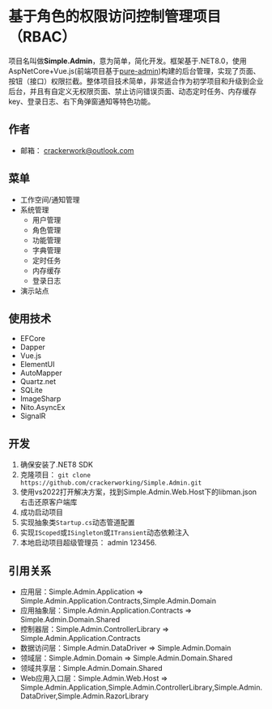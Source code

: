 # 基于角色的权限访问控制管理项目（RBAC）

项目名叫做**Simple.Admin**，意为简单，简化开发。框架基于.NET8.0，使用AspNetCore+Vue.js(前端项目基于<a href='https://github.com/pure-admin/vue-pure-admin'>pure-admin</a>)构建的后台管理，实现了页面、按钮（接口）权限拦截。整体项目技术简单，非常适合作为初学项目和升级到企业后台，并且有自定义无权限页面、禁止访问错误页面、动态定时任务、内存缓存key、登录日志、右下角弹窗通知等特色功能。
## 作者
* 邮箱： crackerwork@outlook.com
## 菜单
* 工作空间/通知管理
* 系统管理
  * 用户管理
  * 角色管理
  * 功能管理
  * 字典管理
  * 定时任务
  * 内存缓存
  * 登录日志
* 演示站点
## 使用技术
* EFCore
* Dapper
* Vue.js
* ElementUI
* AutoMapper
* Quartz.net
* SQLite
* ImageSharp
* Nito.AsyncEx
* SignalR
## 开发
1. 确保安装了.NET8 SDK
2. 克隆项目：
`git clone https://github.com/crackerworking/Simple.Admin.git`
3. 使用vs2022打开解决方案，找到Simple.Admin.Web.Host下的libman.json右击还原客户端库
4. 成功启动项目
5. 实现抽象类`Startup.cs`动态管道配置
6. 实现`IScoped`或`ISingleton`或`ITransient`动态依赖注入
7. 本地启动项目超级管理员： admin 123456.
## 引用关系
* 应用层：Simple.Admin.Application => Simple.Admin.Application.Contracts,Simple.Admin.Domain
* 应用抽象层：Simple.Admin.Application.Contracts => Simple.Admin.Domain.Shared
* 控制器层：Simple.Admin.ControllerLibrary => Simple.Admin.Application.Contracts
* 数据访问层：Simple.Admin.DataDriver => Simple.Admin.Domain
* 领域层：Simple.Admin.Domain => Simple.Admin.Domain.Shared
* 领域共享层：Simple.Admin.Domain.Shared
* Web应用入口层：Simple.Admin.Web.Host => Simple.Admin.Application,Simple.Admin.ControllerLibrary,Simple.Admin.DataDriver,Simple.Admin.RazorLibrary
